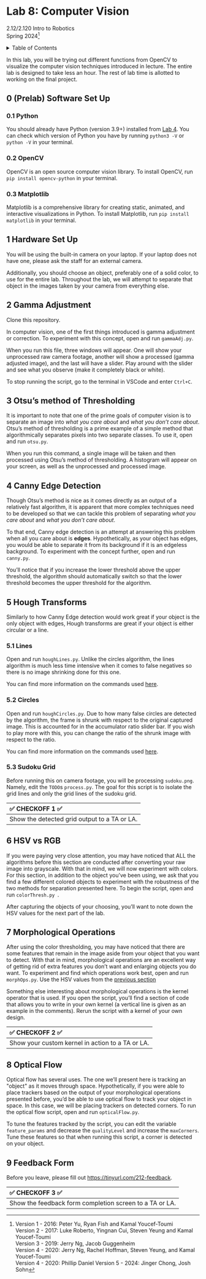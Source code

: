 # Lab 8: Computer Vision

2.12/2.120 Intro to Robotics  
Spring 2024[^1]

<details>
  <summary>Table of Contents</summary>

- [0 (Prelab) Software Set Up](#0-prelab-software-set-up)
  - [0.1 Python](#01-python)
  - [0.2 OpenCV](#02-opencv)
  - [0.3 Matplotlib](#03-matplotlib)
- [1 Hardware Set Up](#1-hardware-set-up)
- [2 Gamma Adjustment](#2-gamma-adjustment)
- [3 Otsu’s method of Thresholding](#3-otsus-method-of-thresholding)
- [4 Canny Edge Detection](#4-canny-edge-detection)
- [5 Hough Transforms](#5-hough-transforms)
  - [5.1 Lines](#51-lines)
  - [5.2 Circles](#52-circles)
  - [5.3 Sudoku Grid](#53-sudoku-grid)
- [6 HSV vs RGB](#6-hsv-vs-rgb)
- [7 Morphological Operations](#7-morphological-operations)
- [8 Optical Flow](#8-optical-flow)
- [9 Feedback Form](#9-feedback-form)

</details>

In this lab, you will be trying out different functions from OpenCV to visualize the computer vision techniques introduced in lecture. The entire lab is designed to take less an hour. The rest of lab time is allotted to working on the final project.

## 0 (Prelab) Software Set Up

### 0.1 Python

You should already have Python (version 3.9+) installed from [Lab 4](https://github.com/mit212/lab4_2024?tab=readme-ov-file#01-python). You can check which version of Python you have by running `python3 -V` or `python -V` in your terminal.

### 0.2 OpenCV

OpenCV is an open source computer vision library. To install OpenCV, run `pip install opencv-python` in your terminal. 

### 0.3 Matplotlib

Matplotlib is a comprehensive library for creating static, animated, and interactive visualizations in Python. To install Matplotlib, run `pip install matplotlib` in your terminal.

## 1 Hardware Set Up 

You will be using the built-in camera on your laptop. If your laptop does not have one, please ask the staff for an external camera.

Additionally, you should choose an object, preferably one of a solid color, to use for the entire lab. Throughout the lab, we will attempt to separate that object in the images taken by your camera from everything else.

## 2 Gamma Adjustment

Clone this repository.

In computer vision, one of the first things introduced is gamma adjustment or correction. To experiment with this concept, open and run `gammaAdj.py`.

When you run this file, three windows will appear. One will show your unprocessed raw camera footage, another will show a processed (gamma adjusted image), and the last will have a slider. Play around with the slider and see what you observe (make it completely black or white).

To stop running the script, go to the terminal in VSCode and enter `Ctrl+C`.

## 3 Otsu’s method of Thresholding

It is important to note that one of the prime goals of computer vision is to separate an image into *what you care about* and *what you don’t care about*. Otsu’s method of thresholding is a prime example of a simple method that algorithmically separates pixels into two separate classes. To use it, open and run `otsu.py`.

When you run this command, a single image will be taken and then processed using Otsu’s method of thresholding. A histogram will appear on your screen, as well as the unprocessed and processed image.

## 4 Canny Edge Detection

Though Otsu’s method is nice as it comes directly as an output of a relatively fast algorithm, it is apparent that more complex techniques need to be developed so that we can tackle this problem of separating *what you care about* and *what you don’t care about*.

To that end, Canny edge detection is an attempt at answering this problem when all you care about is **edges**. Hypothetically, as your object has edges, you would be able to separate it from its background if it is an edgeless background. To experiment with the concept further, open and run `canny.py`.

You’ll notice that if you increase the lower threshold above the upper threshold, the algorithm should automatically switch so that the lower threshold becomes the upper threshold for the algorithm.

## 5 Hough Transforms

Similarly to how Canny Edge detection would work great if your object is the only object with edges, Hough transforms are great if your object is either circular or a line.

### 5.1 Lines

Open and run `houghLines.py`. Unlike the circles algorithm, the lines algorithm is much less time intensive when it comes to false negatives so there is no image shrinking done for this one.

You can find more information on the commands used [here](https://docs.opencv.org/2.4/doc/tutorials/imgproc/imgtrans/hough_lines/hough_lines.html).

### 5.2 Circles

Open and run `houghCircles.py`. Due to how many false circles are detected by the algorithm, the frame is shrunk with respect to the original captured image. This is accounted for in the accumulator ratio slider bar. If you wish to play more with this, you can change the ratio of the shrunk image with respect to the ratio.

You can find more information on the commands used [here](https://docs.opencv.org/2.4/doc/tutorials/imgproc/imgtrans/hough_circle/hough_circle.html).

### 5.3 Sudoku Grid

Before running this on camera footage, you will be processing `sudoku.png`. Namely, edit the `TODO`s `process.py`. The goal for this script is to isolate the grid lines and only the grid lines of the sudoku grid. 

| :white_check_mark: CHECKOFF 1 :white_check_mark:   |
|:---------------------------------------------------|
| Show the detected grid output to a TA or LA. |

## 6 HSV vs RGB

If you were paying very close attention, you may have noticed that ALL the algorithms before this section are conducted after converting your raw image into grayscale. With that in mind, we will now experiment with colors. For this section, in addition to the object you’ve been using, we ask that you find a few different colored objects to experiment with the robustness of the two methods
for separation presented here. To begin the script, open and run `colorThresh.py `.

After capturing the objects of your choosing, you’ll want to note down the HSV values for the next part of the lab.

## 7 Morphological Operations

After using the color thresholding, you may have noticed that there are some features that remain in the image aside from your object that you want to detect. With that in mind, morphological operations are an excellent way of getting rid of extra features you don’t want and enlarging objects you do want. To experiment and find which operations work best, open and run `morphOps.py`. Use the HSV values from the [previous section](#6-hsv-vs-rgb)

Something else interesting about morphological operations is the kernel operator that is used. If you open the script, you’ll find a section of code that allows you to write in your own kernel (a vertical line is given as an example in the comments). Rerun the script with a kernel of your own design.

| :white_check_mark: CHECKOFF 2 :white_check_mark:   |
|:---------------------------------------------------|
| Show your custom kernel in action to a TA or LA. |

## 8 Optical Flow

Optical flow has several uses. The one we’ll present here is tracking an "object" as it moves through space. Hypothetically, if you were able to place trackers based on the output of your morphological operations presented before, you’d be able to use optical flow to track your object in space. In this case, we will be placing trackers on detected corners. To run the optical flow script, open and run `opticalFlow.py`.

To tune the features tracked by the script, you can edit the variable `feature_params` and decrease the `qualityLevel` and increase the `maxCorners`. Tune these features so that when running this script, a corner is detected on your object.

## 9 Feedback Form

Before you leave, please fill out https://tinyurl.com/212-feedback. 

| :white_check_mark: CHECKOFF 3 :white_check_mark:   |
|:---------------------------------------------------|
| Show the feedback form completion screen to a TA or LA. |

[^1]: Version 1 - 2016: Peter Yu, Ryan Fish and Kamal Youcef-Toumi  
  Version 2 - 2017: Luke Roberto, Yingnan Cui, Steven Yeung and Kamal Youcef-Toumi  
  Version 3 - 2019: Jerry Ng, Jacob Guggenheim  
  Version 4 - 2020: Jerry Ng, Rachel Hoffman, Steven Yeung, and Kamal Youcef-Toumi  
  Version 4 - 2020: Phillip Daniel
  Version 5 - 2024: Jinger Chong, Josh Sohn
